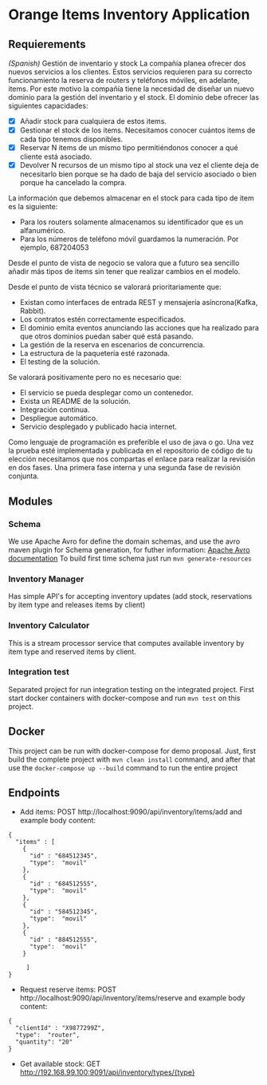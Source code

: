 # Orange Items Inventory Application

## Requierements
_(Spanish)_
Gestión de inventario y stock
La compañía planea ofrecer dos nuevos servicios a los clientes. Estos servicios requieren para su correcto funcionamiento la reserva de routers y teléfonos móviles, en adelante, items. Por este motivo la compañía tiene la necesidad de diseñar un nuevo dominio para la gestión del inventario y el stock. El dominio debe ofrecer las siguientes capacidades:

- [X] Añadir stock para cualquiera de estos items.
- [X] Gestionar el stock de los items. Necesitamos conocer cuántos items de cada tipo tenemos disponibles.
- [X] Reservar N items de un mismo tipo permitiéndonos conocer a qué cliente está asociado.
- [X] Devolver N recursos de un mismo tipo al stock una vez el cliente deja de necesitarlo bien porque se ha dado de baja del servicio asociado o bien porque ha cancelado la compra.

La información que debemos almacenar en el stock para cada tipo de item es la siguiente:
* Para los routers solamente almacenamos su identificador que es un alfanumérico.
* Para los números de teléfono móvil guardamos la numeración. Por ejemplo, 687204053

Desde el punto de vista de negocio se valora que a futuro sea sencillo añadir más tipos de items sin tener que realizar cambios en el modelo.

Desde el punto de vista técnico se valorará prioritariamente que:
* Existan como interfaces de entrada REST y mensajería asíncrona(Kafka, Rabbit).
* Los contratos estén correctamente especificados.
* El dominio emita eventos anunciando las acciones que ha realizado para que otros dominios puedan saber qué está pasando.
* La gestión de la reserva en escenarios de concurrencia.
* La estructura de la paquetería esté razonada.
* El testing de la solución.

Se valorará positivamente pero no es necesario que:
* El servicio se pueda desplegar como un contenedor.
* Exista un README de la solución.
* Integración continua.
* Despliegue automático.
* Servicio desplegado y publicado hacia internet.

Como lenguaje de programación es preferible el uso de java o go. Una vez la prueba esté implementada y publicada en el repositorio de código de tu elección necesitamos que nos compartas el enlace para realizar la revisión en dos fases. Una primera fase interna y una segunda fase de revisión conjunta. 

## Modules
### Schema
We use Apache Avro for define the domain schemas, and use the avro maven plugin for Schema generation, for futher information: [Apache Avro documentation](https://avro.apache.org/docs/current/index.html)
To build first time schema just run
`mvn generate-resources` 
### Inventory Manager
Has simple API's for accepting inventory updates (add stock, reservations by item type and releases items by client)
### Inventory Calculator
This is a stream processor service that computes available inventory by item type and reserved items by client.
### Integration test
Separated project for run integration testing on the integrated project. First start docker containers with docker-compose and run `mvn test` on this project.
 
## Docker 
This project can be run with docker-compose for demo proposal. Just, first build the complete project with `mvn clean install` command, and after that use the `docker-compose up --build` command to run the entire project

## Endpoints

* Add items: POST http://localhost:9090/api/inventory/items/add and example body content:
```
{
  "items" : [
    {
      "id" : "684512345", 
      "type":  "movil"
    },
    {
      "id" : "684512555", 
      "type":  "movil"
    },
    {
      "id" : "584512345", 
      "type":  "movil"
    },
    {
      "id" : "884512555", 
      "type":  "movil"
    }
    
     ]
}
```
* Request reserve items: POST http://localhost:9090/api/inventory/items/reserve and example body content:
```
{
  "clientId" : "X9877299Z", 
  "type":  "router",
  "quantity": "20"
}
```

* Get available stock: GET http://192.168.99.100:9091/api/inventory/types/{type}

 
